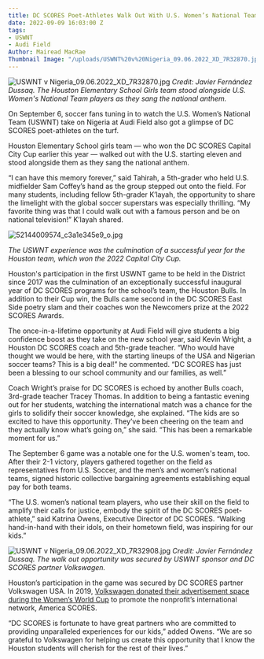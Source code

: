 ```yaml
---
title: DC SCORES Poet-Athletes Walk Out With U.S. Women’s National Team at Audi Field
date: 2022-09-09 16:03:00 Z
tags:
- USWNT
- Audi Field
Author: Mairead MacRae
Thumbnail Image: "/uploads/USWNT%20v%20Nigeria_09.06.2022_XD_7R32870.jpg"
---
```


![USWNT v Nigeria_09.06.2022_XD_7R32870.jpg](/uploads/USWNT%20v%20Nigeria_09.06.2022_XD_7R32870.jpg)
*Credit: Javier Fernández Dussaq.*
*The Houston Elementary School Girls team stood alongside U.S. Women's National Team players as they sang the national anthem.*

On September 6, soccer fans tuning in to watch the U.S. Women’s National Team (USWNT) take on Nigeria at Audi Field also got a glimpse of DC SCORES poet-athletes on the turf. 







Houston Elementary School girls team — who won the DC SCORES Capital City Cup earlier this year — walked out with the U.S. starting eleven and stood alongside them as they sang the national anthem. 

“I can have this memory forever,” said Tahirah, a 5th-grader who held U.S. midfielder Sam Coffey’s hand as the group stepped out onto the field. For many students, including fellow 5th-grader K’layah, the opportunity to share the limelight with the global soccer superstars was especially thrilling. “My favorite thing was that I could walk out with a famous person and be on national television!” K’layah shared.

![52144009574_c3a1e345e9_o.jpg](/uploads/52144009574_c3a1e345e9_o.jpg)

*The USWNT experience was the culmination of a successful year for the Houston team, which won the 2022 Capital City Cup.*

Houston's participation in the first USWNT game to be held in the District since 2017 was the culmination of an exceptionally successful inaugural year of DC SCORES programs for the school’s team, the Houston Bulls. In addition to their Cup win, the Bulls came second in the DC SCORES East Side poetry slam and their coaches won the Newcomers prize at the 2022 SCORES Awards.

The once-in-a-lifetime opportunity at Audi Field will give students a big confidence boost as they take on the new school year, said Kevin Wright, a Houston DC SCORES coach and 5th-grade teacher. “Who would have thought we would be here, with the starting lineups of the USA and Nigerian soccer teams? This is a big deal!” he commented. “DC SCORES has just been a blessing to our school community and our families, as well.”

Coach Wright’s praise for DC SCORES is echoed by another Bulls coach, 3rd-grade teacher Tracey Thomas. In addition to being a fantastic evening out for her students, watching the international match was a chance for the girls to solidify their soccer knowledge, she explained. “The kids are so excited to have this opportunity. They’ve been cheering on the team and they actually know what’s going on,” she said. “This has been a remarkable moment for us.”

The September 6 game was a notable one for the U.S. women's team, too. After their 2-1 victory, players gathered together on the field as representatives from U.S. Soccer, and the men’s and women’s national teams, signed historic collective bargaining agreements establishing equal pay for both teams. 

“The U.S. women’s national team players, who use their skill on the field to amplify their calls for justice, embody the spirit of the DC SCORES poet-athlete,” said Katrina Owens, Executive Director of DC SCORES. “Walking hand-in-hand with their idols, on their hometown field, was inspiring for our kids.”

![USWNT v Nigeria_09.06.2022_XD_7R32908.jpg](/uploads/USWNT%20v%20Nigeria_09.06.2022_XD_7R32908.jpg)
*Credit: Javier Fernández Dussaq.*
*The walk out opportunity was secured by USWNT sponsor and DC SCORES partner Volkswagen.*

Houston’s participation in the game was secured by DC SCORES partner Volkswagen USA. In 2019, [Volkswagen donated their advertisement space during the Women’s World Cup](https://www.youtube.com/watch?v=CkXahQmlXow) to promote the nonprofit’s international network, America SCORES. 

“DC SCORES is fortunate to have great partners who are committed to providing unparalleled experiences for our kids,” added Owens. “We are so grateful to Volkswagen for helping us create this opportunity that I know the Houston students will cherish for the rest of their lives.”